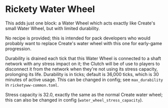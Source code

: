 # Rickety Water Wheel

This adds just one block: a Water Wheel which acts exactly like Create's small Water Wheel, but with limited durability.

No recipe is provided; this is intended for pack developers who would probably want to replace Create's water wheel with
this one for early-game progression.

Durability is drained each tick that this Water Wheel is connected to a shaft network with any stress impact on it; the
Clutch will be of use to players to disconnect it from the network when they're not using its stress capacity, prolonging
its life.  Durability is in ticks; default is 36,000 ticks, which is 30 minutes of active usage. This can be changed in
config; see `max_durability` in `ricketyww-common.toml`.

Stress capacity is 32.0, exactly the same as the normal Create water wheel; this can also be changed in config
(`water_wheel_stress_capacity`).